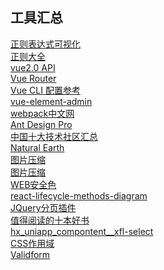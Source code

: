 ## 工具汇总
[正则表达式可视化](https://wangwl.net/static/projects/visualRegex/#)<br/>
[正则大全](https://any86.github.io/any-rule/)<br/>
[vue2.0 API](https://cn.vuejs.org/v2/api/#Vue-nextTick)<br/>
[Vue Router](https://router.vuejs.org/zh/guide/#html)<br/>
[Vue CLI 配置参考](https://cli.vuejs.org/zh/config/#publicpath)<br/>
[vue-element-admin](https://panjiachen.github.io/vue-element-admin-site/zh/guide/)<br/>
[webpack中文网](https://www.webpackjs.com/plugins/)<br/>
[Ant Design Pro](https://preview.pro.ant.design/dashboard/analysis)<br/>
[中国十大技术社区汇总](https://juejin.cn/post/6844903634967199757)<br/>
[Natural Earth](https://www.naturalearthdata.com/downloads/)<br/>
[图片压缩](https://squoosh.app/)<br/>
[图片压缩](https://tinypng.com/)<br/>
[WEB安全色](https://www.bootcss.com/p/websafecolors/)<br/>
[react-lifecycle-methods-diagram](https://projects.wojtekmaj.pl/react-lifecycle-methods-diagram/)<br/>
[JQuery分页插件](http://www.cnblogs.com/guoyansi19900907/p/5413415.html)<br/>
[值得阅读的十本好书](http://www.360doc.com/content/18/0128/22/50291843_725882402.shtml)<br/>
[hx_uniapp_compontent__xfl-select](https://github.com/xiafl/hx_uniapp_compontent__xfl-select)<br/>
[CSS作用域](https://vue-loader-v14.vuejs.org/zh-cn/features/scoped-css.html)<br/>
[Validform](http://validform.club/document.html)<br/>